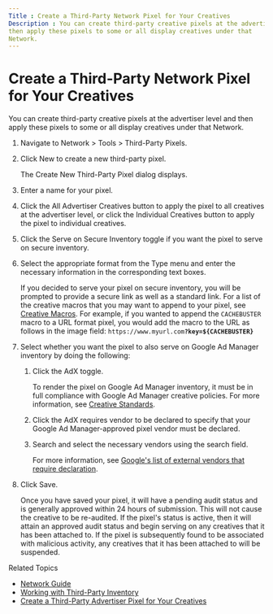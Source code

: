 ```yaml
---
Title : Create a Third-Party Network Pixel for Your Creatives
Description : You can create third-party creative pixels at the advertiser level and
then apply these pixels to some or all display creatives under that
Network.
---
```



# Create a Third-Party Network Pixel for Your Creatives



You can create third-party creative pixels at the advertiser level and
then apply these pixels to some or all display creatives under that
Network.



1.  Navigate to
    Network
    \> Tools \>
    Third-Party
    Pixels.
2.  Click New to
    create a new third-party pixel.
    

    The Create New Third-Party
    Pixel dialog displays.

    
3.  Enter a name for your pixel.
4.  Click the All
    Advertiser Creatives button to apply the pixel to all
    creatives at the advertiser level, or click the
    Individual Creatives button to
    apply the pixel to individual creatives.
5.  Click the Serve on
    Secure Inventory toggle if you want the pixel to serve on
    secure inventory.
6.  Select the appropriate format from the
    Type menu and enter the necessary
    information in the corresponding text boxes.
    

    If you decided to serve your pixel on secure inventory, you will be
    prompted to provide a secure link as well as a standard link. For a
    list of the creative macros that you may want to append to your
    pixel, see <a href="creative-macros.html" class="xref"
    title="You can insert creative macros into your creative third-party tags, impression trackers, landing page URLs, and third-party pixels for reporting and optimization purposes.">Creative
    Macros</a>. For example, if you wanted to append the `CACHEBUSTER`
    macro to a URL format pixel, you would add the macro to the URL as
    follows in the image field:
    `https://www.myurl.com`**`?key=${CACHEBUSTER}`**

    
7.  Select whether you want the pixel to also serve
    on Google Ad Manager inventory by doing the following:
    1.  Click the
        AdX toggle.
        

        To render the pixel on Google Ad Manager inventory, it must be
        in full compliance with Google Ad Manager creative policies. For
        more information, see
        <a href="creative-standards.html" class="xref"
        title="Xandr has foundational policies that all creative and inventory content must follow. Creatives that violate these policies will be removed from the platform, and will be ineligible for both real-time bidding (RTB) and in-network buying. Repeated violation of these policies may result in strikes against offending members.">Creative
        Standards</a>.

        
    2.  Click the AdX
        requires vendor to be declared to specify that your
        Google Ad Manager-approved pixel vendor must be declared.
    3.  Search and select the necessary vendors
        using the search field.
        

        For more information, see
        <a href="https://support.google.com/3pascertification/table/3191570"
        class="xref" target="_blank">Google's list of external vendors that
        require declaration</a>.

        
8.  Click
    Save.
    

    Once you have saved your pixel, it will have a pending audit status
    and is generally approved within 24 hours of submission. This will
    not cause the creative to be re-audited. If the pixel's status is
    active, then it will attain an approved audit status and begin
    serving on any creatives that it has been attached to. If the pixel
    is subsequently found to be associated with malicious activity, any
    creatives that it has been attached to will be suspended.

    





Related Topics

- <a href="network-guide.html" class="xref">Network Guide</a>
- <a href="working-with-third-party-inventory.html" class="xref">Working
  with Third-Party Inventory</a>
- <a href="create-a-third-party-advertiser-pixel-for-your-creatives.html"
  class="xref"
  title="You can create third-party creative pixels at the advertiser level and then apply these pixels to some or all display creatives under that advertiser.">Create
  a Third-Party Advertiser Pixel for Your Creatives</a>






